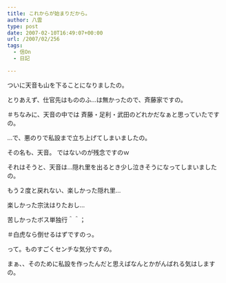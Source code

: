 ```yaml
---
title: これからが始まりだから。
author: 八雲
type: post
date: 2007-02-10T16:49:07+00:00
url: /2007/02/256
tags:
  - 信On
  - 日記

---
```

ついに天音も山を下ることになりましたの。

とりあえず、仕官先はもののふ…は無かったので、斉藤家ですの。
  
＃ちなみに、天音の中では 斉藤・足利・武田のどれかだなぁと思っていたですの。

…で、悪のりで私設まで立ち上げてしまいましたの。
  
その名も、天音。 ではないのが残念ですのｗ

それはそうと、天音は…隠れ里を出るとき少し泣きそうになってしまいましたの。
  
もう２度と戻れない、楽しかった隠れ里…
  
楽しかった宗汰はりたおし…
  
苦しかったボス単独行＾＾；
  
＃白虎なら倒せるはずですのっ。

って。ものすごくセンチな気分ですの。
  
まぁ、、そのために私設を作ったんだと思えばなんとかがんばれる気はしますの。
